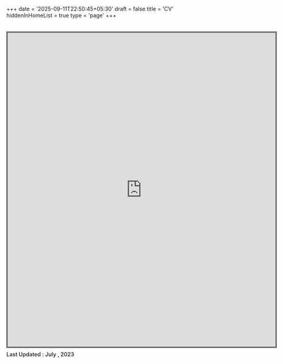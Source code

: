 +++
date = '2025-09-11T22:50:45+05:30'
draft = false
title = 'CV'
hiddenInHomeList = true
type = 'page'
+++


<style>
.content {
    /* width: 80%; */
    /* padding-right: 25%; */
    margin-top: 4px;
    padding-top: 20px;
}


.content p {
    font-size: 14px;
    color: #333;
    line-height: 1.05;
    font-weight: 599;
    margin-top: 10px;
    padding-top: 0px;
    margin-bottom: 10px;
    padding-bottom: 200px;
}



.content iframe {
    width: 700px;
    height: 820px;
    margin-top: 0px;
    margin-right: 30px;
    margin-bottom: 0px;
    border: #000000;
    border-style: double;
}
</style>


<div class="container">
        <div class="content">
            <div class="page">
                <iframe src="https://drive.google.com/file/d/1B23NsyBunIbErQbdG-CM18BdK0x6hhzY/preview" allow="autoplay"></iframe>
                <p>Last Updated : July , 2023</p>
                </div>
            </div>
        </div>
    </div>